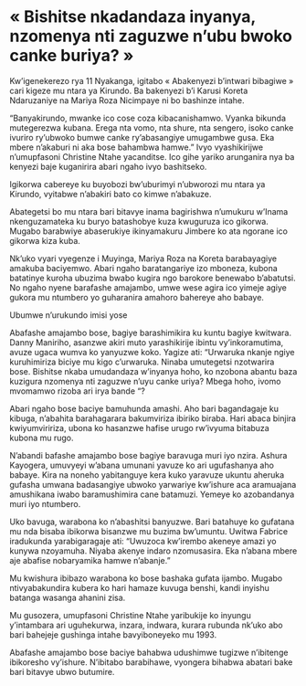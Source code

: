 # « Bishitse nkadandaza inyanya, nzomenya nti zaguzwe n’ubu bwoko canke buriya? »

Kw’igenekerezo rya 11 Nyakanga, igitabo « Abakenyezi b’intwari bibagiwe » cari kigeze mu ntara ya Kirundo. Ba bakenyezi b’i Karusi Koreta Ndaruzaniye na Mariya Roza Nicimpaye ni bo bashinze intahe.

“Banyakirundo, mwanke ico cose coza kibacanishamwo. Vyanka bikunda mutegerezwa kubana. Erega nta vomo, nta shure, nta sengero, isoko canke ivuriro ry’ubwoko bumwe canke ry’abasangiye umugambwe gusa. Eka mbere n’akaburi ni aka bose bahambwa hamwe.” Ivyo vyashikirijwe n’umupfasoni Christine Ntahe yacanditse. Ico gihe yariko arunganira nya ba kenyezi baje kuganirira abari ngaho ivyo bashitseko.

Igikorwa cabereye ku buyobozi bw’uburimyi n’ubworozi mu ntara ya Kirundo, vyitabwe n’abakiri bato co kimwe n’abakuze.

Abategetsi bo mu ntara bari bitavye inama bagirishwa n’umukuru w’Inama nkenguzamateka ku buryo batashobye kuza kwuguruza ico gikorwa. Mugabo barabwiye abaserukiye ikinyamakuru Jimbere ko ata ngorane ico gikorwa kiza kuba.

Nk’uko vyari vyegenze i Muyinga, Mariya Roza na Koreta barabayagiye amakuba baciyemwo. Abari ngaho baratangariye izo mboneza, kubona batatinye kuroha ubuzima bwabo kugira ngo barokore benewabo b’abatutsi. No ngaho nyene barafashe amajambo, umwe wese agira ico yimeje agiye gukora mu ntumbero yo guharanira amahoro bahereye aho babaye.

Ubumwe n’urukundo imisi yose

Abafashe amajambo bose, bagiye barashimikira ku kuntu bagiye kwitwara. Danny Maniriho, asanzwe akiri muto yarashikirije ibintu vy’inkoramutima, avuze ugaca wumva ko yanyuzwe koko. Yagize ati: “Urwaruka nkanje ngiye kuruhimiriza biciye mu kigo c’urwaruka. Ninaba umutegetsi nzotwarira bose. Bishitse nkaba umudandaza w’inyanya hoho, ko nzobona abantu baza kuzigura nzomenya nti zaguzwe n’uyu canke uriya? Mbega hoho, ivomo mvomamwo rizoba ari irya bande “?

Abari ngaho bose baciye bamuhunda amashi. Aho bari bagandagaje ku kibuga, n’abahita barahagarara bakumviriza ibiriko biraba. Hari abaca binjira kwiyumviririza, ubona ko hasanzwe hafise urugo rw’ivyuma bitabuza kubona mu rugo.

N’abandi bafashe amajambo bose bagiye baravuga muri iyo nzira. Ashura Kayogera, umuvyeyi w’abana umunani yavuze ko ari ugufashanya aho babaye. Kira na noneho yabitanguye kera kuko yaravuze ukuntu aheruka gufasha umwana badasangiye ubwoko yarwariye kw’ishure aca aramuajana amushikana iwabo baramushimira cane batamuzi. Yemeye ko azobandanya muri iyo ntumbero.

Uko bavuga, warabona ko n’abashitsi banyuzwe. Bari batahuye ko gufatana mu nda bisaba ibikorwa bisanzwe mu buzima bw’umuntu. Uwitwa Fabrice iradukunda yarabigaragaje ati: “Uwuzoca kw’irembo akeneye amazi yo kunywa nzoyamuha. Niyaba akenye indaro nzomusasira. Eka n’abana mbere aje abafise nobaryamika hamwe n’abanje.”

Mu kwishura ibibazo warabona ko bose bashaka gufata ijambo. Mugabo ntivyabakundira kubera ko hari hamaze kuvuga benshi, kandi inyishu batanga wasanga ahanini zisa.

Mu gusozera, umupfasoni Christine Ntahe yaribukije ko inyungu y’intambara ari uguhekurwa, inzara, indwara, kurara rubunda nk’uko abo bari bahejeje gushinga intahe bavyiboneyeko mu 1993.

Abafashe amajambo bose baciye bahabwa udushimwe tugizwe n’ibitenge ibikoresho vy’ishure. N’ibitabo barabihawe, vyongera bihabwa abatari bake bari bitavye ubwo butumire.